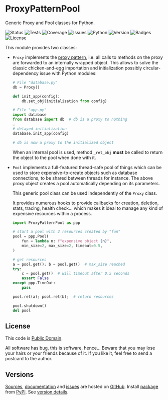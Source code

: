 # ProxyPatternPool

Generic Proxy and Pool classes for Python.

![Status](https://github.com/zx80/proxy-pattern-pool/actions/workflows/ppp.yml/badge.svg?branch=main&style=flat)
![Tests](https://img.shields.io/badge/tests-13%20✓-success)
![Coverage](https://img.shields.io/badge/coverage-100%25-success)
![Issues](https://img.shields.io/github/issues/zx80/proxy-pattern-pool?style=flat)
![Python](https://img.shields.io/badge/python-3-informational)
![Version](https://img.shields.io/pypi/v/ProxyPatternPool)
![Badges](https://img.shields.io/badge/badges-8-informational)
![License](https://img.shields.io/pypi/l/proxypatternpool?style=flat)

This module provides two classes:

- `Proxy` implements the
  [proxy pattern](https://en.wikipedia.org/wiki/Proxy_pattern),
  i.e. all calls to methods on the proxy are forwarded to an internally wrapped
  object. This allows to solve the classic chicken-and-egg importation and
  initialization possibly circular-dependency issue with Python modules:

  ```python
  # File "database.py"
  db = Proxy()

  def init_app(config):
      db.set_obj(initialization from config)
  ```

  ```python
  # File "app.py"
  import database
  from database import db  # db is a proxy to nothing
  …
  # delayed initialization
  database.init_app(config)

  # db is now a proxy to the initialized object
  ```

  When an internal pool is used, method `_ret_obj` **must** be called to return
  the object to the pool when done with it.

- `Pool` implements a full-featured thread-safe pool of things which can be used
  to store expensive-to-create objects such as database connections, to be
  shared between threads for instance. The above proxy object creates a pool
  automatically depending on its parameters.

  This generic pool class can be used independently of the `Proxy` class.

  It provides numerous hooks to provide callbacks for creation, deletion,
  stats, tracing, health check… which makes it ideal to manage any kind
  of expensive resources within a process.

  ```python
  import ProxyPatternPool as ppp

  # start a pool with 2 resources created by "fun"
  pool = ppp.Pool(
      fun = lambda n: f"expensive object {n}",
      min_size=2, max_size=2, timeout=0.5,
  )

  # get resources
  a = pool.get(); b = pool.get()  # max_size reached
  try:
      c = pool.get()  # will timeout after 0.5 seconds
      assert False
  except ppp.TimeOut:
      pass

  pool.ret(a); pool.ret(b);  # return resources

  pool.shutdown()
  del pool
  ```

## License

This code is [Public Domain](https://creativecommons.org/publicdomain/zero/1.0/).

All software has bug, this is software, hence… Beware that you may lose your
hairs or your friends because of it. If you like it, feel free to send a
postcard to the author.

## Versions

[Sources](https://github.com/zx80/proxy-pattern-pool),
[documentation](https://zx80.github.io/proxy-pattern-pool/) and
[issues](https://github.com/zx80/proxy-pattern-pool/issues)
are hosted on [GitHub](https://github.com).
Install [package](https://pypi.org/project/ProxyPatternPool/) from
[PyPI](https://pypi.org/).
See [version details](VERSIONS.md).
